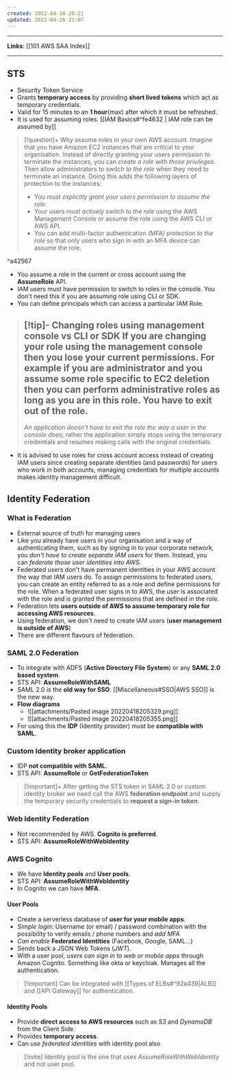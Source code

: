 ```yaml
---
created: 2022-04-18 20:21
updated: 2022-04-26 21:07
---
```

---
**Links**: [[101 AWS SAA Index]]

---

## STS
- Security Token Service
- Grants **temporary access** by providing **short lived tokens** which act as temporary credentials.
- Valid for 15 minutes to an **1 hour**(max) after which it must be refreshed.
- It is used for assuming roles. [[IAM Basics#^fe4632 | IAM role can be assumed by]]


> [!question]+ Why assume roles in your own AWS account.
> Imagine that you have Amazon EC2 instances that are critical to your organisation. Instead of directly granting your users permission to terminate the instances, you can *create a role with those privileges*. Then allow administrators to *switch to the role* when they need to terminate an instance. Doing this adds the following layers of protection to the instances:
> -   You must *explicitly grant your users permission to assume the role*.
> -   Your users *must actively switch to the role* using the AWS Management Console or assume the role using the AWS CLI or AWS API.
> -   You can add multi-factor authentication *(MFA) protection to the role* so that only users who sign in with an MFA device can assume the role. 

^a42567

- You assume a role in the current or cross account using the **AssumeRole** API.
- IAM users must have permission to switch to roles in the console. You don't need this if you are assuming role using CLI or SDK.
- You can define principals which can access a particular IAM Role.

> [!tip]- Changing roles using management console vs CLI or SDK
> If you are changing your role using the management console then you lose your current permissions. For example if you are administrator and you assume some role specific to EC2 deletion then you can perform administrative roles as long as you are in this role. You have to exit out of the role.
> ---
> *An application doesn't have to exit the role the way a user in the console does*; rather the application simply stops using the temporary credentials and resumes making calls with the original credentials.

- It is advised to use roles for cross account access instead of creating IAM users since creating separate identities (and passwords) for users who work in both accounts, managing credentials for multiple accounts makes identity management difficult.

## Identity Federation

### What is Federation
- External source of truth for managing users
- Like you already have users in your organisation and a way of authenticating them, such as by signing in to your corporate network, you *don't have to create separate IAM users* for them. Instead, you can *federate those user identities into AWS*.
- Federated users don't have permanent identities in your AWS account the way that IAM users do. To assign permissions to federated users, you can create an entity referred to as a role and define permissions for the role. When a federated user signs in to AWS, the user is associated with the role and is granted the permissions that are defined in the role.
- Federation lets **users outside of AWS to assume temporary role for accessing AWS resources**.
- Using federation, we don't need to create lAM users (**user management is outside of AWS**) 
- There are different flavours of federation.

### SAML 2.0 Federation
- To integrate with ADFS (**Active Directory File System**) or any **SAML 2.0 based system**.
- STS API: **AssumeRoleWithSAML**
- SAML 2.0 is the **old way for SSO**. [[Miscellaneous#SSO|AWS SSO]] is the new way.
- **Flow diagrams**
	- ![[attachments/Pasted image 20220418205329.png]]
	- ![[attachments/Pasted image 20220418205355.png]]
- For using this the **IDP** (Identity provider) must be **compatible with SAML**.

### Custom Identity broker application
- IDP **not compatible with SAML**.
- STS API: **AssumeRole** or **GetFederationToken**

> [!important]+
> After getting the STS token in SAML 2.0 or custom identity broker we need call the AWS **federation endpoint** and supply the temporary security credentials to **request a sign-in token**.

### Web Identity Federation
- Not recommended by AWS. **Cognito is preferred**.
- STS API: **AssumeRoleWithWebIdentity**

### AWS Cognito
- We have **Identity pools** and **User pools**.
- STS API: **AssumeRoleWithWebIdentity**
- In Cognito we can have **MFA**.

#### User Pools
- Create a serverless database of **user for your mobile apps**. 
- *Simple login*: Username (or email) / password combination with the possibility to verify emails / phone numbers and *add MFA*
-   *Can enable* **Federated Identities** (Facebook, Google, SAML...)
- Sends back a JSON Web Tokens (*JWT*).
- With a user pool, *users can sign in to web or mobile apps* through Amazon Cognito. Something like okta or keycloak. Manages all the authentication.

> [!important] Can be integrated with [[Types of ELBs#^92a439|ALB]] and [[API Gateway]] for authentication.

#### Identity Pools
- Provide **direct access to AWS resources** such as *S3* and *DynamoDB* from the Client Side.
- Provides **temporary access**.
- Can *use federated identities* with identity pool also

> [!note] Identity pool is the one that *uses AssumeRoleWithWebIdentity* and not user pool.